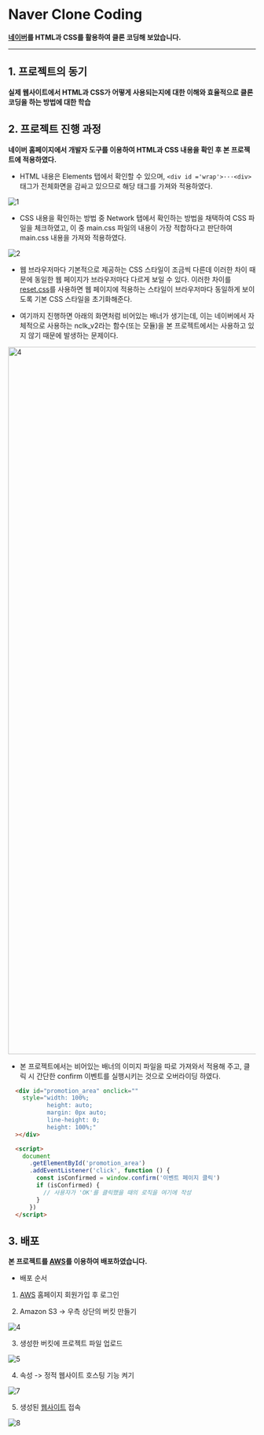 # Naver Clone Coding
**[네이버](https://www.naver.com/)를 HTML과 CSS를 활용하여 클론 코딩해 보았습니다.**

---

## 1. 프로젝트의 동기
**실제 웹사이트에서 HTML과 CSS가 어떻게 사용되는지에 대한 이해와 효율적으로 클론 코딩을 하는 방법에 대한 학습**

## 2. 프로젝트 진행 과정
**네이버 홈페이지에서 개발자 도구를 이용하여 HTML과 CSS 내용을 확인 후 본 프로젝트에 적용하였다.**

- HTML 내용은 Elements 탭에서 확인할 수 있으며, `<div id ='wrap'>···<div>`태그가 전체화면을 감싸고 있으므로 해당 태그를 가져와 적용하였다.

![1](https://github.com/skagn4929/HTML-basic-project/assets/134206709/9f4a8bfa-e116-488f-9763-9813119ed653)

- CSS 내용을 확인하는 방법 중 Network 탭에서 확인하는 방법을 채택하여 CSS 파일을 체크하였고, 이 중 main.css 파일의 내용이 가장 적합하다고 판단하여 main.css 내용을 가져와 적용하였다.

![2](https://github.com/skagn4929/HTML-basic-project/assets/134206709/fee28a38-9bf9-406b-b60f-98a3b43cebef)

- 웹 브라우저마다 기본적으로 제공하는 CSS 스타일이 조금씩 다른데 이러한 차이 때문에 동일한 웹 페이지가 브라우저마다 다르게 보일 수 있다. 이러한 차이를 [reset.css](https://meyerweb.com/eric/tools/css/reset/)를 사용하면 웹 페이지에 적용하는 스타일이 브라우저마다 동일하게 보이도록 기본 CSS 스타일을 초기화해준다.

- 여기까지 진행하면 아래의 화면처럼 비어있는 배너가 생기는데, 이는 네이버에서 자체적으로 사용하는 nclk_v2라는 함수(또는 모듈)을 본 프로젝트에서는 사용하고 있지 않기 때문에 발생하는 문제이다.

<img width="1440" alt="4" src="https://github.com/skagn4929/HTML-basic-project/assets/134206709/2fb12123-8212-4f28-b972-fbeae5e237ab">

- 본 프로젝트에서는 비어있는 배너의 이미지 파일을 따로 가져와서 적용해 주고, 클릭 시 간단한 confirm 이벤트를 실행시키는 것으로 오버라이딩 하였다.

```html
  <div id="promotion_area" onclick=""
    style="width: 100%;
           height: auto;
           margin: 0px auto;
           line-height: 0;
           height: 100%;"
  ></div>
```
```html
  <script>
    document
      .getElementById('promotion_area')
      .addEventListener('click', function () {
        const isConfirmed = window.confirm('이벤트 페이지 클릭')
        if (isConfirmed) {
          // 사용자가 'OK'를 클릭했을 때의 로직을 여기에 작성
        }
      })
  </script>
```


## 3. 배포
**본 프로젝트를 [AWS](https://aws.amazon.com/ko/console/)를 이용하여 배포하였습니다.**

- 배포 순서
1. [AWS](https://aws.amazon.com/ko/console/) 홈페이지 회원가입 후 로그인

2. Amazon S3 -> 우측 상단의 버킷 만들기

![4](https://github.com/skagn4929/HTML-basic-project/assets/134206709/94186159-6350-4ace-9575-24e9b8a6a0d2)

3. 생성한 버킷에 프로젝트 파일 업로드

![5](https://github.com/skagn4929/HTML-basic-project/assets/134206709/a88b6a92-6000-4183-94a3-718ed02a25e0)

4. 속성 -> 정적 웹사이트 호스팅 기능 켜기

![7](https://github.com/skagn4929/HTML-basic-project/assets/134206709/dce7ca33-3400-48be-b277-4001ec334ec2)

5. 생성된 [웹사이트](http://mytestbucket-ki.s3-website.ap-northeast-2.amazonaws.com) 접속

![8](https://github.com/skagn4929/HTML-basic-project/assets/134206709/f565400a-7060-4666-a057-559bd0135b93)

